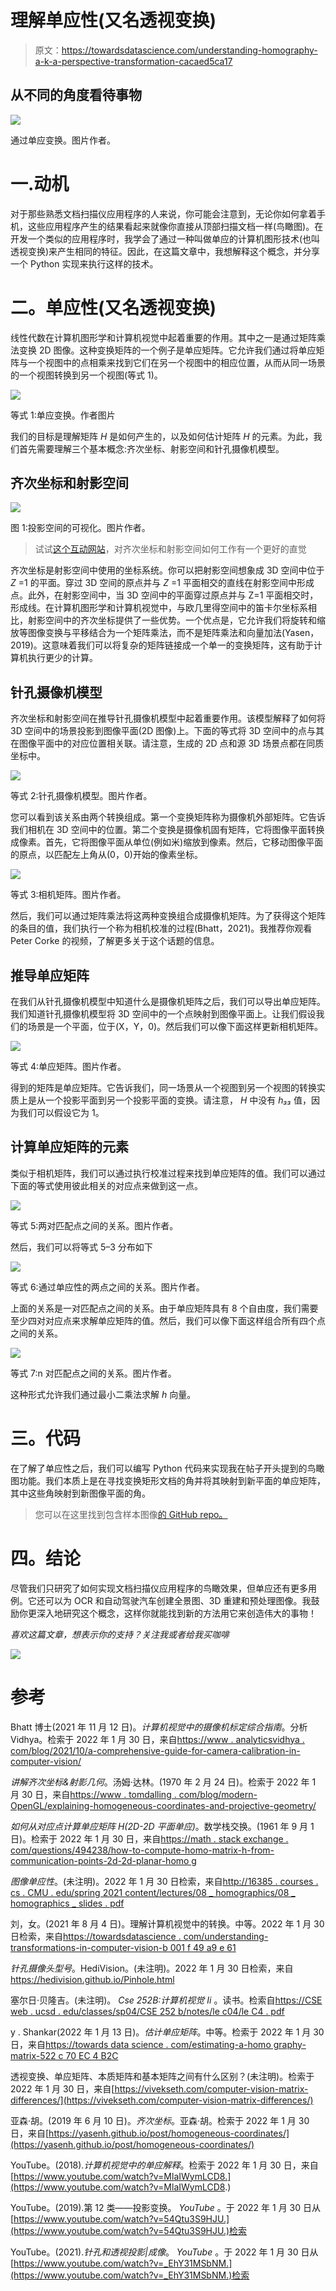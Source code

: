# 理解单应性(又名透视变换)

> 原文：<https://towardsdatascience.com/understanding-homography-a-k-a-perspective-transformation-cacaed5ca17>

## 从不同的角度看待事物

![](img/ca6433a22df813b14ce236393f881b0c.png)

通过单应变换。图片作者。

# 一.动机

对于那些熟悉文档扫描仪应用程序的人来说，你可能会注意到，无论你如何拿着手机，这些应用程序产生的结果看起来就像你直接从顶部扫描文档一样(鸟瞰图)。在开发一个类似的应用程序时，我学会了通过一种叫做单应的计算机图形技术(也叫透视变换)来产生相同的特征。因此，在这篇文章中，我想解释这个概念，并分享一个 Python 实现来执行这样的技术。

# 二。单应性(又名透视变换)

线性代数在计算机图形学和计算机视觉中起着重要的作用。其中之一是通过矩阵乘法变换 2D 图像。这种变换矩阵的一个例子是单应矩阵。它允许我们通过将单应矩阵与一个视图中的点相乘来找到它们在另一个视图中的相应位置，从而从同一场景的一个视图转换到另一个视图(等式 1)。

![](img/127f551f65ae616d93b38cc083540d10.png)

等式 1:单应变换。作者图片

我们的目标是理解矩阵 *H* 是如何产生的，以及如何估计矩阵 *H* 的元素。为此，我们首先需要理解三个基本概念:齐次坐标、射影空间和针孔摄像机模型。

## 齐次坐标和射影空间

![](img/c8b1a58e0cf604d6c9683ddb7a3e6c8b.png)

图 1:投影空间的可视化。图片作者。

> 试试[这个互动网站](https://wordsandbuttons.online/interactive_guide_to_homogeneous_coordinates.html)，对齐次坐标和射影空间如何工作有一个更好的直觉

齐次坐标是射影空间中使用的坐标系统。你可以把射影空间想象成 3D 空间中位于 *Z* =1 的平面。穿过 3D 空间的原点并与 *Z* =1 平面相交的直线在射影空间中形成点。此外，在射影空间中，当 3D 空间中的平面穿过原点并与 Z=1 平面相交时，形成线。在计算机图形学和计算机视觉中，与欧几里得空间中的笛卡尔坐标系相比，射影空间中的齐次坐标提供了一些优势。一个优点是，它允许我们将旋转和缩放等图像变换与平移结合为一个矩阵乘法，而不是矩阵乘法和向量加法(Yasen，2019)。这意味着我们可以将复杂的矩阵链接成一个单一的变换矩阵，这有助于计算机执行更少的计算。

## 针孔摄像机模型

齐次坐标和射影空间在推导针孔摄像机模型中起着重要作用。该模型解释了如何将 3D 空间中的场景投影到图像平面(2D 图像)上。下面的等式将 3D 空间中的点与其在图像平面中的对应位置相关联。请注意，生成的 2D 点和源 3D 场景点都在同质坐标中。

![](img/23b48ace3fd2cbe834264f1b49b402b9.png)

等式 2:针孔摄像机模型。图片作者。

您可以看到该关系由两个转换组成。第一个变换矩阵称为摄像机外部矩阵。它告诉我们相机在 3D 空间中的位置。第二个变换是摄像机固有矩阵，它将图像平面转换成像素。首先，它将图像平面从单位(例如米)缩放到像素。然后，它移动图像平面的原点，以匹配左上角从(0，0)开始的像素坐标。

![](img/9bf1c45a4a30b0f9a50841f29091f7cc.png)

等式 3:相机矩阵。图片作者。

然后，我们可以通过矩阵乘法将这两种变换组合成摄像机矩阵。为了获得这个矩阵的条目的值，我们执行一个称为相机校准的过程(Bhatt，2021)。我推荐你观看 Peter Corke 的视频，了解更多关于这个话题的信息。

## 推导单应矩阵

在我们从针孔摄像机模型中知道什么是摄像机矩阵之后，我们可以导出单应矩阵。我们知道针孔摄像机模型将 3D 空间中的一个点映射到图像平面上。让我们假设我们的场景是一个平面，位于(X，Y，0)。然后我们可以像下面这样更新相机矩阵。

![](img/244fdbd14149658383e11f410683343e.png)

等式 4:单应矩阵。图片作者。

得到的矩阵是单应矩阵。它告诉我们，同一场景从一个视图到另一个视图的转换实质上是从一个投影平面到另一个投影平面的变换。请注意， *H* 中没有 *h₃₃* 值，因为我们可以假设它为 1。

## 计算单应矩阵的元素

类似于相机矩阵，我们可以通过执行校准过程来找到单应矩阵的值。我们可以通过下面的等式使用彼此相关的对应点来做到这一点。

![](img/9572a2cead7d046c109f805b07f1347b.png)

等式 5:两对匹配点之间的关系。图片作者。

然后，我们可以将等式 5–3 分布如下

![](img/58a6cfd2a54edca4bd1deeb576c7838b.png)

等式 6:通过单应性的两点之间的关系。图片作者。

上面的关系是一对匹配点之间的关系。由于单应矩阵具有 8 个自由度，我们需要至少四对对应点来求解单应矩阵的值。然后，我们可以像下面这样组合所有四个点之间的关系。

![](img/03731fbe4f90fdd6155b36f360f0470c.png)

等式 7:n 对匹配点之间的关系。图片作者。

这种形式允许我们通过最小二乘法求解 *h* 向量。

# 三。代码

在了解了单应性之后，我们可以编写 Python 代码来实现我在帖子开头提到的鸟瞰图功能。我们本质上是在寻找变换矩形文档的角并将其映射到新平面的单应矩阵，其中这些角映射到新图像平面的角。

> 您可以在这里找到包含样本图像[的 GitHub repo。](https://github.com/Socret360/understanding-homography)

# 四。结论

尽管我们只研究了如何实现文档扫描仪应用程序的鸟瞰效果，但单应还有更多用例。它还可以为 OCR 和自动驾驶汽车创建全景图、3D 重建和预处理图像。我鼓励你更深入地研究这个概念，这样你就能找到新的方法用它来创造伟大的事物！

*喜欢这篇文章，想表示你的支持？关注我或者给我买咖啡*

[![](img/8140cd8e4407d605f0439f0c3a38868f.png)](https://www.buymeacoffee.com/socretlee)

# 参考

Bhatt 博士(2021 年 11 月 12 日)。*计算机视觉中的摄像机标定综合指南*。分析 Vidhya。检索于 2022 年 1 月 30 日，来自[https://www . analyticsvidhya . com/blog/2021/10/a-comprehensive-guide-for-camera-calibration-in-computer-vision/](https://www.analyticsvidhya.com/blog/2021/10/a-comprehensive-guide-for-camera-calibration-in-computer-vision/)

*讲解齐次坐标&射影几何*。汤姆·达林。(1970 年 2 月 24 日)。检索于 2022 年 1 月 30 日，来自[https://www . tomdalling . com/blog/modern-OpenGL/explaining-homogeneous-coordinates-and-projective-geometry/](https://www.tomdalling.com/blog/modern-opengl/explaining-homogenous-coordinates-and-projective-geometry/)

*如何从对应点计算单应矩阵 H(2D-2D 平面单应)*。数学栈交换。(1961 年 9 月 1 日)。检索于 2022 年 1 月 30 日，来自[https://math . stack exchange . com/questions/494238/how-to-compute-homo-matrix-h-from-communication-points-2d-2d-planar-homo g](https://math.stackexchange.com/questions/494238/how-to-compute-homography-matrix-h-from-corresponding-points-2d-2d-planar-homog)

*图像单应性*。(未注明)。2022 年 1 月 30 日检索，来自[http://16385 . courses . cs . CMU . edu/spring 2021 content/lectures/08 _ homographics/08 _ homographics _ slides . pdf](http://16385.courses.cs.cmu.edu/spring2021content/lectures/08_homographies/08_homographies_slides.pdf)

刘，女。(2021 年 8 月 4 日)。理解计算机视觉中的转换。中等。2022 年 1 月 30 日检索，来自[https://towardsdatascience . com/understanding-transformations-in-computer-vision-b 001 f 49 a9 e 61](/understanding-transformations-in-computer-vision-b001f49a9e61)

*针孔摄像头型号*。HediVision。(未注明)。2022 年 1 月 30 日检索，来自 https://hedivision.github.io/Pinhole.html

塞尔日·贝隆吉。(未注明)。 *Cse 252B:计算机视觉 Ii* 。读书。检索自[https://CSE web . ucsd . edu/classes/sp04/CSE 252 b/notes/le c04/le C4 . pdf](https://cseweb.ucsd.edu/classes/sp04/cse252b/notes/lec04/lec4.pdf.)

y . Shankar(2022 年 1 月 13 日)。*估计单应矩阵*。中等。检索于 2022 年 1 月 30 日，来自[https://towards data science . com/estimating-a-homo graphy-matrix-522 c 70 EC 4 B2C](/estimating-a-homography-matrix-522c70ec4b2c)

透视变换、单应矩阵、本质矩阵和基本矩阵之间有什么区别？(未注明)。检索于 2022 年 1 月 30 日，来自[https://vivekseth.com/computer-vision-matrix-differences/](https://vivekseth.com/computer-vision-matrix-differences/)

亚森·胡。(2019 年 6 月 10 日)。*齐次坐标*。亚森·胡。检索于 2022 年 1 月 30 日，来自[https://yasenh.github.io/post/homogeneous-coordinates/](https://yasenh.github.io/post/homogeneous-coordinates/)

YouTube。(2018).*计算机视觉中的单应解释*。检索于 2022 年 1 月 30 日，来自[https://www.youtube.com/watch?v=MlaIWymLCD8.](https://www.youtube.com/watch?v=MlaIWymLCD8.)

YouTube。(2019).第 12 类——投影变换。 *YouTube* 。于 2022 年 1 月 30 日从[https://www.youtube.com/watch?v=54Qtu3S9HJU.](https://www.youtube.com/watch?v=54Qtu3S9HJU.)检索

YouTube。(2021).*针孔和透视投影|成像*。 *YouTube* 。于 2022 年 1 月 30 日从[https://www.youtube.com/watch?v=_EhY31MSbNM.](https://www.youtube.com/watch?v=_EhY31MSbNM.)检索